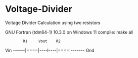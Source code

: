 # Voltage-Divider
Voltage Divider Calculation using two resistors

GNU Fortran (tdm64-1) 10.3.0 on Windows 11
compile: make all

            R1     Vout    R2
Vin ------|====|----I----|====|------- Gnd
